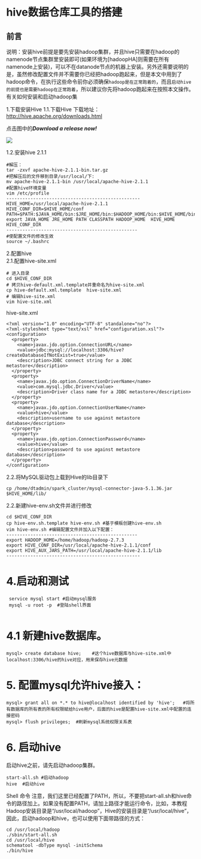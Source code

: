 # hive数据仓库工具的搭建
## 前言  

说明：安装hive前提是要先安装hadoop集群，并且hive只需要在hadoop的namenode节点集群里安装即可(如果环境为[hadoopHA]则需要在所有namenode上安装)，可以不在datanode节点的机器上安装。另外还需要说明的是，虽然修改配置文件并不需要你已经把hadoop跑起来，但是本文中用到了hadoop命令，在执行这些命令前你必须确保`hadoop是在正常跑着的`，而且`启动hive的前提也是需要hadoop在正常跑着`，所以建议你先将hadoop跑起来在按照本文操作。有关如何安装和启动hadoop集

1.下载安装Hive
1.1.下载Hive 
下载地址：http://hive.apache.org/downloads.html  

点击图中的***Download a release now!***

![](http://tmp.wyjsjxh.com/201912060847_454.png)

1.2.安装hive 2.1.1
```
#解压：
tar -zxvf apache-hive-2.1.1-bin.tar.gz
#把解压后的文件移到目录/usr/local/下:
mv apache-hive-2.1.1-bin /usr/local/apache-hive-2.1.1
#配置hive环境变量
vim /etc/profile
--------------------------------------------------
HIVE_HOME=/usr/local/apache-hive-2.1.1
HIVE_CONF_DIR=$HIVE_HOME/conf
PATH=$PATH:$JAVA_HOME/bin:$JRE_HOME/bin:$HADOOP_HOME/bin:$HIVE_HOME/bin
export JAVA_HOME JRE_HOME PATH CLASSPATH HADOOP_HOME  HIVE_HOME HIVE_CONF_DIR
-------------------------------------------------
#使配置文件的修改生效
source ~/.bashrc

```

2.配置hive  
2.1.配置hive-site.xml
```
# 进入目录
cd $HIVE_CONF_DIR
# 拷贝hive-default.xml.template并重命名为hive-site.xml
cp hive-default.xml.template  hive-site.xml
# 编辑hive-site.xml
vim hive-site.xml
```
hive-site.xml
```
<?xml version="1.0" encoding="UTF-8" standalone="no"?>
<?xml-stylesheet type="text/xsl" href="configuration.xsl"?>
<configuration>
  <property>
    <name>javax.jdo.option.ConnectionURL</name>
    <value>jdbc:mysql://localhost:3306/hive?createDatabaseIfNotExist=true</value>
    <description>JDBC connect string for a JDBC metastore</description>
  </property>
  <property>
    <name>javax.jdo.option.ConnectionDriverName</name>
    <value>com.mysql.jdbc.Driver</value>
    <description>Driver class name for a JDBC metastore</description>
  </property>
  <property>
    <name>javax.jdo.option.ConnectionUserName</name>
    <value>hive</value>
    <description>username to use against metastore database</description>
  </property>
  <property>
    <name>javax.jdo.option.ConnectionPassword</name>
    <value>hive</value>
    <description>password to use against metastore database</description>
  </property>
</configuration>
```


2.2.将MySQL驱动包上载到Hive的lib目录下  
```
cp /home/dtadmin/spark_cluster/mysql-connector-java-5.1.36.jar $HIVE_HOME/lib/
```
2.2.新建hive-env.sh文件并进行修改
```
cd $HIVE_CONF_DIR
cp hive-env.sh.template hive-env.sh #基于模板创建hive-env.sh
vim hive-env.sh #编辑配置文件并加入以下配置：
-------------------------------------------------
export HADOOP_HOME=/home/hadoop/hadoop-2.7.3
export HIVE_CONF_DIR=/usr/local/apache-hive-2.1.1/conf
export HIVE_AUX_JARS_PATH=/usr/local/apache-hive-2.1.1/lib
--------------------------------------------------
```

# 4.启动和测试
```
 service mysql start #启动mysql服务
 mysql -u root -p  #登陆shell界面
 
```

# 4.1 新建hive数据库。
```
mysql> create database hive;    #这个hive数据库与hive-site.xml中localhost:3306/hive的hive对应，用来保存hive元数据
```
# 5. 配置mysql允许hive接入：
```
mysql> grant all on *.* to hive@localhost identified by 'hive';   #将所有数据库的所有表的所有权限赋给hive用户，后面的hive是配置hive-site.xml中配置的连接密码
mysql> flush privileges;  #刷新mysql系统权限关系表
```

# 6. 启动hive
启动hive之前，请先启动hadoop集群。
```
start-all.sh #启动hadoop
hive  #启动hive
```
Shell 命令
注意，我们这里已经配置了PATH，所以，不要把start-all.sh和hive命令的路径加上。如果没有配置PATH，请加上路径才能运行命令，比如，本教程Hadoop安装目录是“/usr/local/hadoop”，Hive的安装目录是“/usr/local/hive”，因此，启动hadoop和hive，也可以使用下面带路径的方式：
```
cd /usr/local/hadoop
./sbin/start-all.sh
cd /usr/local/hive
schematool -dbType mysql -initSchema
./bin/hive
```